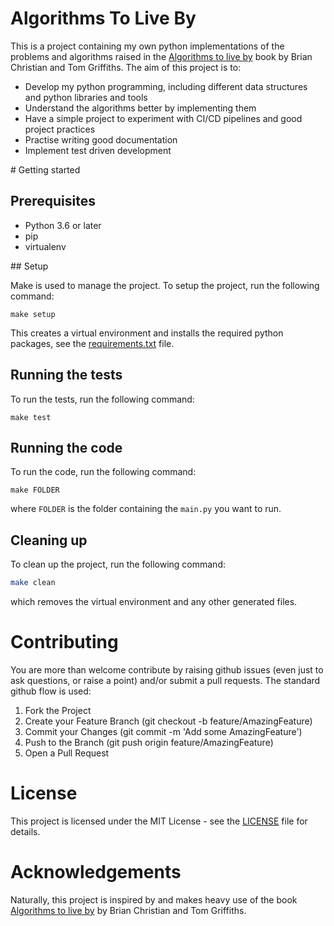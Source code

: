 # Algorithms To Live By

This is a project containing my own python implementations of the problems and algorithms raised in the [Algorithms to live by](https://algorithmstoliveby.com/) book by Brian Christian and Tom Griffiths.
The aim of this project is to:
- Develop my python programming, including different data structures and python libraries and tools
- Understand the algorithms better by implementing them
- Have a simple project to experiment with CI/CD pipelines and good project practices
- Practise writing good documentation
- Implement test driven development

# Getting started

## Prerequisites

- Python 3.6 or later
- pip
- virtualenv

## Setup

Make is used to manage the project. To setup the project, run the following command:

```
make setup
```
This creates a virtual environment and installs the required python packages, see the [requirements.txt](requirements.txt) file.

## Running the tests

To run the tests, run the following command:

```
make test
```

## Running the code

To run the code, run the following command:

```
make FOLDER
```
where `FOLDER` is the folder containing the `main.py` you want to run.

## Cleaning up

To clean up the project, run the following command:

```bash
make clean
```
which removes the virtual environment and any other generated files.

# Contributing

You are more than welcome contribute by raising github issues (even just to ask questions, or raise a point) and/or submit a pull requests.
The standard github flow is used:
1. Fork the Project
2. Create your Feature Branch (git checkout -b feature/AmazingFeature)
3. Commit your Changes (git commit -m 'Add some AmazingFeature')
4. Push to the Branch (git push origin feature/AmazingFeature)
5. Open a Pull Request

# License

This project is licensed under the MIT License - see the [LICENSE](LICENSE) file for details.

# Acknowledgements

Naturally, this project is inspired by and makes heavy use of the book [Algorithms to live by](https://algorithmstoliveby.com/) by Brian Christian and Tom Griffiths.
